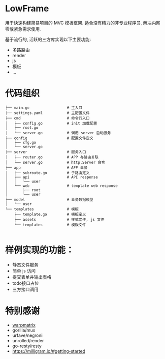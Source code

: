 <!-- omit in toc -->
# LowFrame
用于快速构建简易项目的 MVC 模板框架.
适合没有精力的非专业程序员, 解决内网零散紧急需求使用.

基于流行的, 活跃的三方库实现以下主要功能:
- 多路路由
- render
- js
- 模板
- ...

# 代码组织

```
├── main.go                 # 主入口
├── settings.yaml           # 主配置文件
├── cmd                     # 命令行入口
│   ├── config.go           # init 加载配置
│   ├── root.go
│   └── server.go           # 调用 server 启动服务
├── config                  # 配置文件定义
│   ├── cfg.go
│   └── server.go
├── server                  # 服务入口
│   ├── router.go           # APP 与路由关联
│   └── server.go           # http.Server 命令
├── app                     # APP 业务
│   ├── subroute.go         # 子路由定义
│   ├── api                 # API response
│   │   └── user
│   └── web                 # template web response
│       ├── root
│       └── user
├── model                   # 业务数据模型
│   └── user
└── templates               # 模板
    ├── template.go         # 模板定义
    ├── assets              # 样式文件, js 文件
    └── templates           # 模板文件


```


# 样例实现的功能：
- 静态文件服务
- 简单 js 访问
- 提交表单并输出表格
- todo接口占位
- 三方接口调用

# 特别感谢
- [warpmatrix](https://github.com/warpmatrix/go-web)
- gorilla/mux
- urfave/negroni
- unrolled/render
- go-resty/resty
- https://milligram.io/#getting-started

